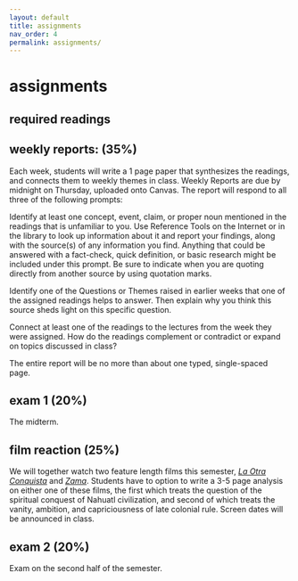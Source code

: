 ```yaml
---
layout: default
title: assignments
nav_order: 4
permalink: assignments/
---
```


# assignments

## required readings

## weekly reports: (35%)

Each week, students will write a 1 page paper that synthesizes the readings, and connects them to weekly themes in class. Weekly Reports are due by midnight on Thursday, uploaded onto Canvas. The report will respond to all three of the following prompts:

Identify at least one concept, event, claim, or proper noun mentioned in the readings that is unfamiliar to you. Use Reference Tools on the Internet or in the library to look up information about it and report your findings, along with the source(s) of any information you find. Anything that could be answered with a fact-check, quick definition, or basic research might be included under this prompt. Be sure to indicate when you are quoting directly from another source by using quotation marks.

Identify one of the Questions or Themes raised in earlier weeks that one of the assigned readings helps to answer. Then explain why you think this source sheds light on this specific question.

Connect at least one of the readings to the lectures from the week they were assigned. How do the readings complement or contradict or expand on topics discussed in class?

The entire report will be no more than about one typed, single-spaced page.

## exam 1 (20%)
The midterm.

## film reaction (25%)
We will together watch two feature length films this semester, [*La Otra
Conquista*]() and [*Zama*](https://www.imdb.com/title/tt3409848/). Students
have to option to write a 3-5 page analysis on either one of these films, the
first which treats the question of the spiritual conquest of Nahuatl
civilization, and second of which treats the vanity, ambition, and
capriciousness of late colonial rule. Screen dates will be announced in class. 


## exam 2 (20%)
Exam on the second half of the semester.

